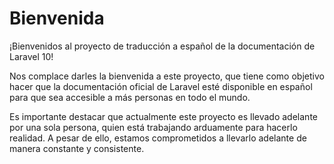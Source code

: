 # Bienvenida

¡Bienvenidos al proyecto de traducción a español de la documentación de Laravel 10!

Nos complace darles la bienvenida a este proyecto, que tiene como objetivo hacer que la documentación oficial de Laravel esté disponible en español para que sea accesible a más personas en todo el mundo.

Es importante destacar que actualmente este proyecto es llevado adelante por una sola persona, quien está trabajando arduamente para hacerlo realidad. A pesar de ello, estamos comprometidos a llevarlo adelante de manera constante y consistente.
